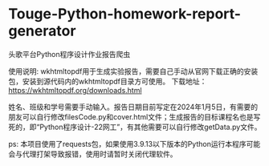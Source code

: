 # Touge-Python-homework-report-generator
头歌平台Python程序设计作业报告爬虫

使用说明:
wkhtmltopdf用于生成实验报告，需要自己手动从官网下载正确的安装包，安装到源代码内的wkhtmltopdf目录方可使用。
下载地址：https://wkhtmltopdf.org/downloads.html

姓名、班级和学号需要手动输入。报告日期目前写定在2024年1月5日，有需要的朋友可以自行修改filesCode.py和cover.html文件；生成报告的目标课程名也是写死的，即“Python程序设计-22网工”，有其他需要可以自行修改getData.py文件。
<!--有能力的话也可以Pull request到项目里，把它们修改成手动输入的。-->

ps:
本项目使用了requests包，如果使用3.9.13以下版本的Python运行本程序可能会与代理打架导致报错，使用时请暂时关闭代理软件。